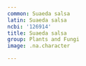 ```yaml
---
common: Suaeda salsa
latin: Suaeda salsa
ncbi: '126914'
title: Suaeda salsa
group: Plants and Fungi
image: .na.character

---
```

